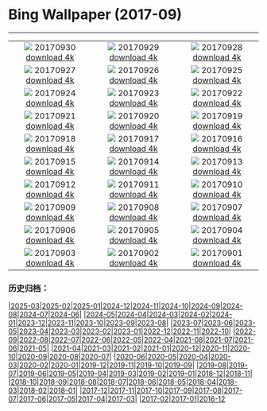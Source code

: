# Bing Wallpaper (2017-09)
**************
| | | |
| :----: | :----: | :----: |
| ![](https://www.bing.com/az/hprichbg/rb/RedFlag_ZH-CN7582013591_1920x1080.jpg) 20170930 [download 4k](https://www.bing.com/az/hprichbg/rb/RedFlag_ZH-CN7582013591_UHD.jpg) | ![](https://www.bing.com/az/hprichbg/rb/SitanaPonticeriana_ZH-CN9845735476_1920x1080.jpg) 20170929 [download 4k](https://www.bing.com/az/hprichbg/rb/SitanaPonticeriana_ZH-CN9845735476_UHD.jpg) | ![](https://www.bing.com/az/hprichbg/rb/MtIbukiyama_ZH-CN6882861958_1920x1080.jpg) 20170928 [download 4k](https://www.bing.com/az/hprichbg/rb/MtIbukiyama_ZH-CN6882861958_UHD.jpg) |
| ![](https://www.bing.com/az/hprichbg/rb/KonikHorses_ZH-CN11260575341_1920x1080.jpg) 20170927 [download 4k](https://www.bing.com/az/hprichbg/rb/KonikHorses_ZH-CN11260575341_UHD.jpg) | ![](https://www.bing.com/az/hprichbg/rb/LakePukaki_ZH-CN9412206565_1920x1080.jpg) 20170926 [download 4k](https://www.bing.com/az/hprichbg/rb/LakePukaki_ZH-CN9412206565_UHD.jpg) | ![](https://www.bing.com/az/hprichbg/rb/TurpanDepression_ZH-CN12295576336_1920x1080.jpg) 20170925 [download 4k](https://www.bing.com/az/hprichbg/rb/TurpanDepression_ZH-CN12295576336_UHD.jpg) |
| ![](https://www.bing.com/az/hprichbg/rb/PrecipiceLake_ZH-CN10138285567_1920x1080.jpg) 20170924 [download 4k](https://www.bing.com/az/hprichbg/rb/PrecipiceLake_ZH-CN10138285567_UHD.jpg) | ![](https://www.bing.com/az/hprichbg/rb/ErfurtOktoberfest_ZH-CN11152792740_1920x1080.jpg) 20170923 [download 4k](https://www.bing.com/az/hprichbg/rb/ErfurtOktoberfest_ZH-CN11152792740_UHD.jpg) | ![](https://www.bing.com/az/hprichbg/rb/Shanghai_ZH-CN10665657954_1920x1080.jpg) 20170922 [download 4k](https://www.bing.com/az/hprichbg/rb/Shanghai_ZH-CN10665657954_UHD.jpg) |
| ![](https://www.bing.com/az/hprichbg/rb/DollySods_ZH-CN10617200330_1920x1080.jpg) 20170921 [download 4k](https://www.bing.com/az/hprichbg/rb/DollySods_ZH-CN10617200330_UHD.jpg) | ![](https://www.bing.com/az/hprichbg/rb/CorricellaMarina_ZH-CN11169480773_1920x1080.jpg) 20170920 [download 4k](https://www.bing.com/az/hprichbg/rb/CorricellaMarina_ZH-CN11169480773_UHD.jpg) | ![](https://www.bing.com/az/hprichbg/rb/RotenbergVineyards_ZH-CN11483766655_1920x1080.jpg) 20170919 [download 4k](https://www.bing.com/az/hprichbg/rb/RotenbergVineyards_ZH-CN11483766655_UHD.jpg) |
| ![](https://www.bing.com/az/hprichbg/rb/Sparrowhawk_ZH-CN9288842659_1920x1080.jpg) 20170918 [download 4k](https://www.bing.com/az/hprichbg/rb/Sparrowhawk_ZH-CN9288842659_UHD.jpg) | ![](https://www.bing.com/az/hprichbg/rb/AlgaeRocks_ZH-CN13979237458_1920x1080.jpg) 20170917 [download 4k](https://www.bing.com/az/hprichbg/rb/AlgaeRocks_ZH-CN13979237458_UHD.jpg) | ![](https://www.bing.com/az/hprichbg/rb/GordesVillage_ZH-CN12231173457_1920x1080.jpg) 20170916 [download 4k](https://www.bing.com/az/hprichbg/rb/GordesVillage_ZH-CN12231173457_UHD.jpg) |
| ![](https://www.bing.com/az/hprichbg/rb/CameronFalls_ZH-CN10061329609_1920x1080.jpg) 20170915 [download 4k](https://www.bing.com/az/hprichbg/rb/CameronFalls_ZH-CN10061329609_UHD.jpg) | ![](https://www.bing.com/az/hprichbg/rb/ThamesEstuaryNASA_ZH-CN14893662770_1920x1080.jpg) 20170914 [download 4k](https://www.bing.com/az/hprichbg/rb/ThamesEstuaryNASA_ZH-CN14893662770_UHD.jpg) | ![](https://www.bing.com/az/hprichbg/rb/CityPalace_ZH-CN7843237957_1920x1080.jpg) 20170913 [download 4k](https://www.bing.com/az/hprichbg/rb/CityPalace_ZH-CN7843237957_UHD.jpg) |
| ![](https://www.bing.com/az/hprichbg/rb/BandiagaraDogon_ZH-CN12463052433_1920x1080.jpg) 20170912 [download 4k](https://www.bing.com/az/hprichbg/rb/BandiagaraDogon_ZH-CN12463052433_UHD.jpg) | ![](https://www.bing.com/az/hprichbg/rb/CastlePointLH_ZH-CN13074557115_1920x1080.jpg) 20170911 [download 4k](https://www.bing.com/az/hprichbg/rb/CastlePointLH_ZH-CN13074557115_UHD.jpg) | ![](https://www.bing.com/az/hprichbg/rb/LanseMeadows_ZH-CN10703907742_1920x1080.jpg) 20170910 [download 4k](https://www.bing.com/az/hprichbg/rb/LanseMeadows_ZH-CN10703907742_UHD.jpg) |
| ![](https://www.bing.com/az/hprichbg/rb/PuntaEspinosa_ZH-CN12752702761_1920x1080.jpg) 20170909 [download 4k](https://www.bing.com/az/hprichbg/rb/PuntaEspinosa_ZH-CN12752702761_UHD.jpg) | ![](https://www.bing.com/az/hprichbg/rb/PoenariCastle_ZH-CN7423028629_1920x1080.jpg) 20170908 [download 4k](https://www.bing.com/az/hprichbg/rb/PoenariCastle_ZH-CN7423028629_UHD.jpg) | ![](https://www.bing.com/az/hprichbg/rb/PeabodyLibrary_ZH-CN9475175779_1920x1080.jpg) 20170907 [download 4k](https://www.bing.com/az/hprichbg/rb/PeabodyLibrary_ZH-CN9475175779_UHD.jpg) |
| ![](https://www.bing.com/az/hprichbg/rb/CrailHarbour_ZH-CN7775604832_1920x1080.jpg) 20170906 [download 4k](https://www.bing.com/az/hprichbg/rb/CrailHarbour_ZH-CN7775604832_UHD.jpg) | ![](https://www.bing.com/az/hprichbg/rb/SneffelsRange_ZH-CN9303969066_1920x1080.jpg) 20170905 [download 4k](https://www.bing.com/az/hprichbg/rb/SneffelsRange_ZH-CN9303969066_UHD.jpg) | ![](https://www.bing.com/az/hprichbg/rb/DosOjos_ZH-CN11530226887_1920x1080.jpg) 20170904 [download 4k](https://www.bing.com/az/hprichbg/rb/DosOjos_ZH-CN11530226887_UHD.jpg) |
| ![](https://www.bing.com/az/hprichbg/rb/FoehrAerial_ZH-CN10362288995_1920x1080.jpg) 20170903 [download 4k](https://www.bing.com/az/hprichbg/rb/FoehrAerial_ZH-CN10362288995_UHD.jpg) | ![](https://www.bing.com/az/hprichbg/rb/SWFC_ZH-CN9558503653_1920x1080.jpg) 20170902 [download 4k](https://www.bing.com/az/hprichbg/rb/SWFC_ZH-CN9558503653_UHD.jpg) | ![](https://www.bing.com/az/hprichbg/rb/WestAU_ZH-CN11443537627_1920x1080.jpg) 20170901 [download 4k](https://www.bing.com/az/hprichbg/rb/WestAU_ZH-CN11443537627_UHD.jpg) |

### 历史归档：

|[2025-03](2025-03/2025-03.md)|[2025-02](2025-02/2025-02.md)|[2025-01](2025-01/2025-01.md)|[2024-12](2024-12/2024-12.md)|[2024-11](2024-11/2024-11.md)|[2024-10](2024-10/2024-10.md)|[2024-09](2024-09/2024-09.md)|[2024-08](2024-08/2024-08.md)|[2024-07](2024-07/2024-07.md)|[2024-06](2024-06/2024-06.md)|
|[2024-05](2024-05/2024-05.md)|[2024-04](2024-04/2024-04.md)|[2024-03](2024-03/2024-03.md)|[2024-02](2024-02/2024-02.md)|[2024-01](2024-01/2024-01.md)|[2023-12](2023-12/2023-12.md)|[2023-11](2023-11/2023-11.md)|[2023-10](2023-10/2023-10.md)|[2023-09](2023-09/2023-09.md)|[2023-08](2023-08/2023-08.md)|
|[2023-07](2023-07/2023-07.md)|[2023-06](2023-06/2023-06.md)|[2023-05](2023-05/2023-05.md)|[2023-04](2023-04/2023-04.md)|[2023-03](2023-03/2023-03.md)|[2023-02](2023-02/2023-02.md)|[2023-01](2023-01/2023-01.md)|[2022-12](2022-12/2022-12.md)|[2022-11](2022-11/2022-11.md)|[2022-10](2022-10/2022-10.md)|
|[2022-09](2022-09/2022-09.md)|[2022-08](2022-08/2022-08.md)|[2022-07](2022-07/2022-07.md)|[2022-06](2022-06/2022-06.md)|[2022-05](2022-05/2022-05.md)|[2022-04](2022-04/2022-04.md)|[2021-08](2021-08/2021-08.md)|[2021-07](2021-07/2021-07.md)|[2021-06](2021-06/2021-06.md)|[2021-05](2021-05/2021-05.md)|
|[2021-04](2021-04/2021-04.md)|[2021-03](2021-03/2021-03.md)|[2021-02](2021-02/2021-02.md)|[2021-01](2021-01/2021-01.md)|[2020-12](2020-12/2020-12.md)|[2020-11](2020-11/2020-11.md)|[2020-10](2020-10/2020-10.md)|[2020-09](2020-09/2020-09.md)|[2020-08](2020-08/2020-08.md)|[2020-07](2020-07/2020-07.md)|
|[2020-06](2020-06/2020-06.md)|[2020-05](2020-05/2020-05.md)|[2020-04](2020-04/2020-04.md)|[2020-03](2020-03/2020-03.md)|[2020-02](2020-02/2020-02.md)|[2020-01](2020-01/2020-01.md)|[2019-12](2019-12/2019-12.md)|[2019-11](2019-11/2019-11.md)|[2019-10](2019-10/2019-10.md)|[2019-09](2019-09/2019-09.md)|
|[2019-08](2019-08/2019-08.md)|[2019-07](2019-07/2019-07.md)|[2019-06](2019-06/2019-06.md)|[2019-05](2019-05/2019-05.md)|[2019-04](2019-04/2019-04.md)|[2019-03](2019-03/2019-03.md)|[2019-02](2019-02/2019-02.md)|[2019-01](2019-01/2019-01.md)|[2018-12](2018-12/2018-12.md)|[2018-11](2018-11/2018-11.md)|
|[2018-10](2018-10/2018-10.md)|[2018-09](2018-09/2018-09.md)|[2018-08](2018-08/2018-08.md)|[2018-07](2018-07/2018-07.md)|[2018-06](2018-06/2018-06.md)|[2018-05](2018-05/2018-05.md)|[2018-04](2018-04/2018-04.md)|[2018-03](2018-03/2018-03.md)|[2018-02](2018-02/2018-02.md)|[2018-01](2018-01/2018-01.md)|
|[2017-12](2017-12/2017-12.md)|[2017-11](2017-11/2017-11.md)|[2017-10](2017-10/2017-10.md)|[2017-09](2017-09/2017-09.md)|[2017-08](2017-08/2017-08.md)|[2017-07](2017-07/2017-07.md)|[2017-06](2017-06/2017-06.md)|[2017-05](2017-05/2017-05.md)|[2017-04](2017-04/2017-04.md)|[2017-03](2017-03/2017-03.md)|
|[2017-02](2017-02/2017-02.md)|[2017-01](2017-01/2017-01.md)|[2016-12](2016-12/2016-12.md)